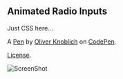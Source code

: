 ## Animated Radio Inputs

Just CSS here...

A [Pen](http://codepen.io/oknoblich/pen/xamAC) by [Oliver Knoblich](http://codepen.io/oknoblich) on [CodePen](http://codepen.io/).

[License](http://codepen.io/oknoblich/pen/xamAC/license).

![ScreenShot](http://codepen.io/oknoblich/pen/xamAC/image/large.png)
